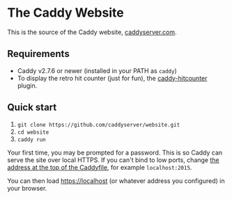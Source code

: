 The Caddy Website
=================

This is the source of the Caddy website, [caddyserver.com](https://caddyserver.com).


## Requirements

- Caddy v2.7.6 or newer (installed in your PATH as `caddy`)
- To display the retro hit counter (just for fun), the [caddy-hitcounter](https://github.com/mholt/caddy-hitcounter) plugin.


## Quick start

1. `git clone https://github.com/caddyserver/website.git`
2. `cd website`
3. `caddy run`

Your first time, you may be prompted for a password. This is so Caddy can serve the site over local HTTPS. If you can't bind to low ports, change [the address at the top of the Caddyfile](https://github.com/caddyserver/website/blob/master/Caddyfile#L1), for example `localhost:2015`.

You can then load [https://localhost](https://localhost) (or whatever address you configured) in your browser.


